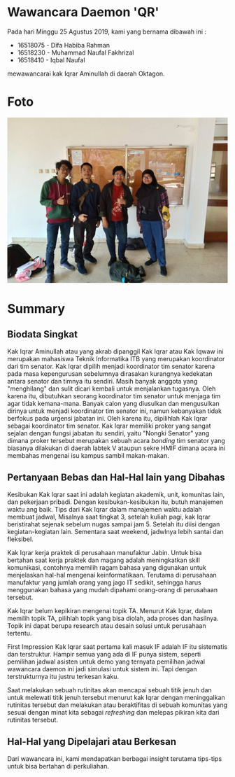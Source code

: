 # Wawancara Daemon 'QR'
Pada hari Minggu 25 Agustus 2019, kami yang bernama dibawah ini :
- 16518075 - Difa Habiba Rahman
- 16518230 - Muhammad Naufal Fakhrizal
- 16518410 - Iqbal Naufal

mewawancarai kak Iqrar Aminullah di daerah Oktagon.

# Foto
![foto](./16518075-16518230-16518410.jpg)

# Summary
## Biodata Singkat
  Kak Iqrar Aminullah atau yang akrab dipanggil Kak Iqrar atau Kak Iqwaw ini merupakan mahasiswa Teknik Informatika ITB yang merupakan koordinator dari tim senator. Kak Iqrar dipilih menjadi koordinator tim senator karena pada masa kepengurusan sebelumnya dirasakan kurangnya kedekatan antara senator dan timnya itu sendiri. Masih banyak anggota yang "menghilang" dan sulit dicari kembali untuk menjalankan tugasnya. Oleh karena itu, dibutuhkan seorang koordinator tim senator untuk menjaga tim agar tidak kemana-mana. Banyak calon yang diusulkan dan mengusulkan dirinya untuk menjadi koordinator tim senator ini, namun kebanyakan tidak berfokus pada urgensi jabatan ini. Oleh karena itu, dipilihlah Kak Iqrar sebagai koordinator tim senator. Kak Iqrar memiliki proker yang sangat sejalan dengan fungsi jabatan itu sendiri, yaitu "Nongki Senator" yang dimana proker tersebut merupakan sebuah acara *bonding* tim senator yang biasanya dilakukan di daerah labtek V ataupun sekre HMIF dimana acara ini membahas mengenai isu kampus sambil makan-makan.

## Pertanyaan Bebas dan Hal-Hal lain yang Dibahas
  Kesibukan Kak Iqrar saat ini adalah kegiatan akademik, unit, komunitas lain, dan pekerjaan pribadi. Dengan kesibukan-kesibukan itu, butuh manajemen waktu ang baik. Tips dari Kak Iqrar dalam manajemen waktu adalah membuat jadwal, Misalnya saat tingkat 3, setelah kuliah pagi, kak Iqrar beristirahat sejenak sebelum nugas sampai jam 5. Setelah itu diisi dengan kegiatan-kegiatan lain. Sementara saat weekend, jadwlnya lebih santai dan fleksibel. 
   
  Kak Iqrar kerja praktek di perusahaan manufaktur Jabin. Untuk bisa bertahan saat kerja praktek dan magang adalah meningkatkan skill komunikasi, contohnya memilih ragam bahasa yang digunakan untuk menjelaskan hal-hal mengenai keinformatikaan. Terutama di perusahaan manufaktur yang jumlah orang yang jago IT sedikit, sehingga harus menggunakan bahasa yang mudah dipahami orang-orang di perusahaan tersebut.

  Kak Iqrar belum kepikiran mengenai topik TA. Menurut Kak Iqrar, dalam memilih topik TA, pilihlah topik yang bisa diolah, ada proses dan hasilnya. Topik ini dapat berupa research atau desain solusi untuk perusahaan tertentu.
  
  First Impression Kak Iqrar saat pertama kali masuk IF adalah IF itu sistematis dan terstruktur. Hampir semua yang ada di IF punya sistem, seperti pemilihan jadwal asisten untuk demo yang ternyata pemilihan jadwal wawancara daemon ini jadi simulasi untuk sistem ini.  Tapi dengan terstrukturnya itu justru terkesan kaku.

  Saat melakukan sebuah rutinitas akan mencapai sebuah titik jenuh dan untuk melewati titik jenuh tersebut menurut kak Iqrar dengan meninggalkan rutinitas tersebut dan melakukan atau beraktifitas di sebuah komunitas yang sesuai dengan minat kita sebagai *refreshing* dan melepas pikiran kita dari rutinitas tersebut.
 
 ## Hal-Hal yang Dipelajari atau Berkesan
  Dari wawancara ini, kami mendapatkan berbagai insight terutama tips-tips untuk bisa bertahan di perkuliahan.
